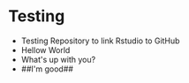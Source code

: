 # Testing
- Testing Repository to link Rstudio to GitHub
- Hellow World
- What's up with you?
- ##I'm good##
  
